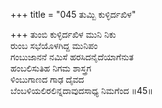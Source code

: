 +++
title = "045 ತುಮ್ಬಿ ಕುಳ್ಳಿರ್ದಖಿಳ"

+++
ತುಂಬಿ ಕುಳ್ಳಿರ್ದಖಿಳ ಮುನಿ ನಿಕು  
ರುಂಬ ಸಭೆಯೊಳಗಿದ್ದ ಮುನಿಪಂ  
ಗಂಬುಜಾನನೆ ನಮಿಸೆ ಹರಸಿದನೈದೆಯಾಗೆನುತ   
ಹಂಬಲಿಸುತಿಹ ನಿಗಮ ಶಾಸ್ತ್ರಗ  
ಳಿಂಬುಗಾಣದ ಗಾಢ ದೈವದ  
ಬೆಂಬಳಿಯಲಿರಲಿನ್ನದಾವುದಸಾಧ್ಯ ನಿಮಗೆಂದ       ॥45॥